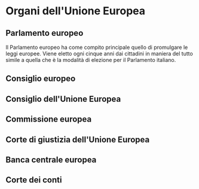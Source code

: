 # Organi dell'Unione Europea

## Parlamento europeo

Il Parlamento europeo ha come compito principale quello di promulgare le leggi
europee. Viene eletto ogni cinque anni dai cittadini in maniera del tutto simile
a quella che è la modalità di elezione per il Parlamento italiano.

## Consiglio europeo

## Consiglio dell'Unione Europea

## Commissione europea

## Corte di giustizia dell'Unione Europea

## Banca centrale europea

## Corte dei conti
